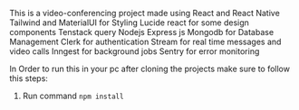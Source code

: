 This is a video-conferencing project made using
React and React Native 
Tailwind and MaterialUI for Styling
Lucide react for some design components
Tenstack query
Nodejs
Express js
Mongodb for Database Management
Clerk for authentication 
Stream for real time messages and video calls
Inngest for background jobs
Sentry for error monitoring


In Order to run this in your pc after cloning the projects make sure to follow this steps:
1. Run command `npm install`

